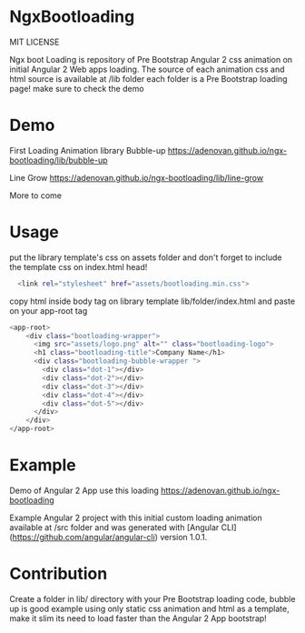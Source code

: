 # NgxBootloading
MIT LICENSE

Ngx boot Loading is repository of Pre Bootstrap Angular 2 css animation on initial Angular 2 Web apps loading. 
The source of each animation css and html source is available at /lib folder each folder is a Pre Bootstrap loading page! make sure to check the demo

# Demo
First Loading Animation library Bubble-up
https://adenovan.github.io/ngx-bootloading/lib/bubble-up

Line Grow
https://adenovan.github.io/ngx-bootloading/lib/line-grow

More to come

# Usage

put the library template's css on assets folder and don't forget to include the template css on index.html head!

```bash
  <link rel="stylesheet" href="assets/bootloading.min.css">
```

copy html inside body tag on library template lib/folder/index.html and paste on your app-root tag

```bash
<app-root>
    <div class="bootloading-wrapper">
      <img src="assets/logo.png" alt="" class="bootloading-logo">
      <h1 class="bootloading-title">Company Name</h1>
      <div class="bootloading-bubble-wrapper ">
        <div class="dot-1"></div>
        <div class="dot-2"></div>
        <div class="dot-3"></div>
        <div class="dot-4"></div>
        <div class="dot-5"></div>
      </div>
    </div>
</app-root> 
```

# Example
Demo of Angular 2 App use this loading
https://adenovan.github.io/ngx-bootloading

Example Angular 2 project with this initial custom loading animation available at /src folder and was generated with [Angular CLI] (https://github.com/angular/angular-cli) version 1.0.1.

# Contribution

Create a folder in lib/ directory with your Pre Bootstrap loading code,
bubble up is good example using only static css animation and html as a template, make it slim its need to load faster than the Angular 2 App bootstrap!